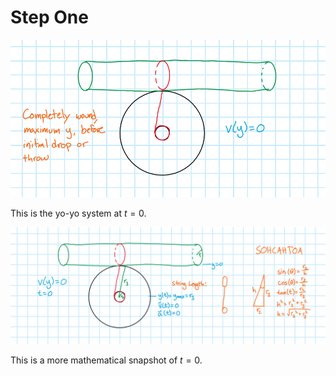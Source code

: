 # Step One

![Step 1 diagram](Step1.png)

This is the yo-yo system at $t=0$.

![Step 1 worked](Step1Worked.png)

This is a more mathematical snapshot of $t=0$. 